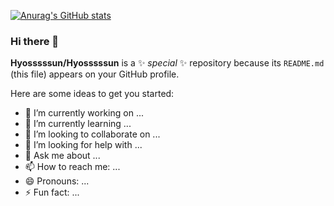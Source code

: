 [![Anurag's GitHub stats](https://github-readme-stats.vercel.app/api?username=Hyosssssun)](https://github.com/Hyosssssun/github-readme-stats)

### Hi there 👋


**Hyosssssun/Hyosssssun** is a ✨ _special_ ✨ repository because its `README.md` (this file) appears on your GitHub profile.

Here are some ideas to get you started:

- 🔭 I’m currently working on ...
- 🌱 I’m currently learning ...
- 👯 I’m looking to collaborate on ...
- 🤔 I’m looking for help with ...
- 💬 Ask me about ...
- 📫 How to reach me: ...
- 😄 Pronouns: ...
- ⚡ Fun fact: ...

